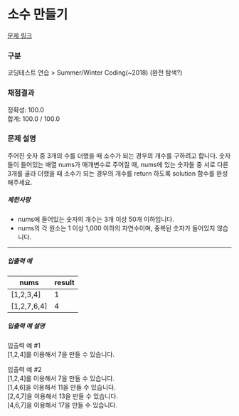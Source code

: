 # 소수 만들기

[문제 링크](https://school.programmers.co.kr/learn/courses/30/lessons/12977)

### 구분

코딩테스트 연습 > Summer/Winter Coding(~2018) (완전 탐색?)

### 채점결과

정확성: 100.0 <br/>
합계: 100.0 / 100.0

### 문제 설명

<p>주어진 숫자 중 3개의 수를 더했을 때 소수가 되는 경우의 개수를 구하려고 합니다. 숫자들이 들어있는 배열 nums가 매개변수로 주어질 때, nums에 있는 숫자들 중 서로 다른 3개를 골라 더했을 때 소수가 되는 경우의 개수를 return 하도록 solution 함수를 완성해주세요.</p>

<h5>제한사항</h5>

<ul>
<li>nums에 들어있는 숫자의 개수는 3개 이상 50개 이하입니다.</li>
<li>nums의 각 원소는 1 이상 1,000 이하의 자연수이며, 중복된 숫자가 들어있지 않습니다.</li>
</ul>

<hr>
<h5>입출력 예</h5>

<table class="table">
    <thead>
        <tr>
            <th>nums</th>
            <th>result</th>
        </tr>
    </thead>
    <tbody>
        <tr>
            <td>[1,2,3,4]</td>
            <td>1</td>
        </tr>
        <tr>
            <td>[1,2,7,6,4]</td>
            <td>4</td>
        </tr>
    </tbody>
</table>

<h5>입출력 예 설명</h5>

<p>입출력 예 #1<br>
[1,2,4]를 이용해서 7을 만들 수 있습니다.</p>

<p>입출력 예 #2<br>
[1,2,4]를 이용해서 7을 만들 수 있습니다.<br>
[1,4,6]을 이용해서 11을 만들 수 있습니다.<br>
[2,4,7]을 이용해서 13을 만들 수 있습니다.<br>
[4,6,7]을 이용해서 17을 만들 수 있습니다.</p>
